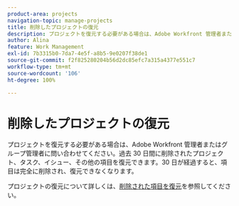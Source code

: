 ```yaml
---
product-area: projects
navigation-topic: manage-projects
title: 削除したプロジェクトの復元
description: プロジェクトを復元する必要がある場合は、Adobe Workfront 管理者またはグループ管理者に問い合わせてください。過去 30 日間に削除されたプロジェクト、タスク、イシュー、その他の項目を復元できます。30 日が経過すると、項目は完全に削除され、復元できなくなります。
author: Alina
feature: Work Management
exl-id: 7b3315b0-7da7-4e5f-a8b5-9e0207f38de1
source-git-commit: f2f825280204b56d2dc85efc7a315a4377e551c7
workflow-type: tm+mt
source-wordcount: '106'
ht-degree: 100%

---
```


# 削除したプロジェクトの復元

プロジェクトを復元する必要がある場合は、Adobe Workfront 管理者またはグループ管理者に問い合わせてください。過去 30 日間に削除されたプロジェクト、タスク、イシュー、その他の項目を復元できます。30 日が経過すると、項目は完全に削除され、復元できなくなります。

プロジェクトの復元について詳しくは、[削除された項目を復元](../../../administration-and-setup/manage-workfront/manage-deleted-items/restore-deleted-items.md)を参照してください。
